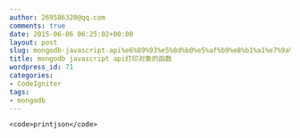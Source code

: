 ```yaml
---
author: 269586320@qq.com
comments: true
date: 2015-06-06 06:25:02+00:00
layout: post
slug: mongodb-javascript-api%e6%89%93%e5%8d%b0%e5%af%b9%e8%b1%a1%e7%9a%84%e5%87%bd%e6%95%b0
title: mongodb javascript api打印对象的函数
wordpress_id: 71
categories:
- CodeIgniter
tags:
- mongodb
---
```






    
    <code>printjson</code>
